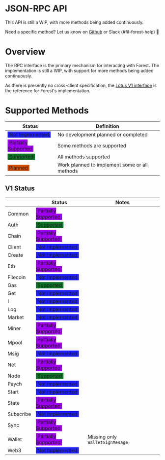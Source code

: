<style>
.notImp {background-color: #1f1fff; padding: 0 5px;}
.partSupp {background-color: #9d00ec; padding: 0 5px;}
.supp {background-color: #0c7326; padding: 0 5px;}
.plan {background-color: #ce4d00; padding: 0 5px;}
</style>

# JSON-RPC API

<div class="warning">

This API is still a WIP, with more methods being added continuously.

Need a specific method? Let us know on
[Github](https://github.com/ChainSafe/forest/issues) or Slack (#fil-forest-help)
🙏

</div>

# Overview

The RPC interface is the primary mechanism for interacting with Forest. The
implementation is still a WIP, with support for more methods being added
continuously.

As there is presently no cross-client specification, the
[Lotus V1 interface](https://github.com/filecoin-project/lotus/blob/master/documentation/en/api-v1-unstable-methods.md)
is the reference for Forest's implementation.

# Supported Methods

| Status                                          | Definition                                    |
| ----------------------------------------------- | --------------------------------------------- |
| <span class=notImp>Not Implemented</span>       | No development planned or completed           |
| <span class=partSupp>Partially Supported</span> | Some methods are supported                    |
| <span class=supp>Supported</span>               | All methods supported                         |
| <span class=plan>Planned</span>                 | Work planned to implement some or all methods |

## V1 Status

|           | Status                                          | Notes                           |
| --------- | ----------------------------------------------- | ------------------------------- |
| Common    | <span class=partSupp>Partially Supported</span> |                                 |
| Auth      | <span class=supp>Supported</span>               |                                 |
| Chain     | <span class=partSupp>Partially Supported</span> |                                 |
| Client    | <span class=notImp>Not Implemented</span>       |                                 |
| Create    | <span class=notImp>Not Implemented</span>       |                                 |
| Eth       | <span class=partSupp>Partially Supported</span> |                                 |
| Filecoin  | <span class=notImp>Not Implemented</span>       |                                 |
| Gas       | <span class=supp>Supported</span>               |                                 |
| Get       | <span class=notImp>Not Implemented</span>       |                                 |
| I         | <span class=notImp>Not Implemented</span>       |                                 |
| Log       | <span class=notImp>Not Implemented</span>       |                                 |
| Market    | <span class=notImp>Not Implemented</span>       |                                 |
| Miner     | <span class=partSupp>Partially Supported</span> |                                 |
| Mpool     | <span class=partSupp>Partially Supported</span> |                                 |
| Msig      | <span class=notImp>Not Implemented</span>       |                                 |
| Net       | <span class=partSupp>Partially Supported</span> |                                 |
| Node      | <span class=supp>Supported</span>               |                                 |
| Paych     | <span class=notImp>Not Implemented</span>       |                                 |
| Start     | <span class=notImp>Not Implemented</span>       |                                 |
| State     | <span class=partSupp>Partially Supported</span> |                                 |
| Subscribe | <span class=notImp>Not Implemented</span>       |                                 |
| Sync      | <span class=partSupp>Partially Supported</span> |                                 |
| Wallet    | <span class=partSupp>Partially Supported</span> | Missing only `WalletSignMesage` |
| Web3      | <span class=notImp>Not Implemented</span>       |                                 |
